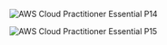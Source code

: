 ![AWS Cloud Practitioner Essential P14](https://user-images.githubusercontent.com/37682970/112233808-6ef12f00-8c7e-11eb-8677-c34467e84694.png)

![AWS Cloud Practitioner Essential P15](https://user-images.githubusercontent.com/37682970/112233815-744e7980-8c7e-11eb-9d08-4cddd4ad0d72.png)
